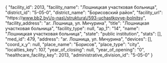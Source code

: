 {
    "facility_id": 2013,
    "facility_name": "Лошницкая участковая больница",
    "district_id": "5-05-0",
    "district_name": "Борисовский район",
    "facility_url": "https:\/\/www.bb2.by\/o-nas\/struktura\/593-uchastkovye-bolnitsy",
    "facility_address": "аг. Лошница, ул. Мичурина",
    "title": "Лошницкая участковая больница",
    "facility_type": null,
    "ap_1": "14",
    "name": "Лошницкая участковая больница",
    "state": "public institution",
    "stats": [],
    "med_id": 479,
    "address": "аг. Лошница, ул. Мичурина",
    "devices": [],
    "coord_x_y": null,
    "place_name": "Борисов",
    "place_type": "city",
    "localties_key": 107,
    "year_of_closing": null,
    "year_of_opening": "0",
    "healthcare_facility_key": 2013,
    "administrative_division_id": "5-05-0"
}